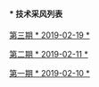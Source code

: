 #### * 技术采风列表

[第三期 * 2019-02-19 *](#2019-02-19)

[第二期 * 2019-02-11 *](#2019-02-11)

[第一期 * 2019-02-10 *](#2019-02-10)
